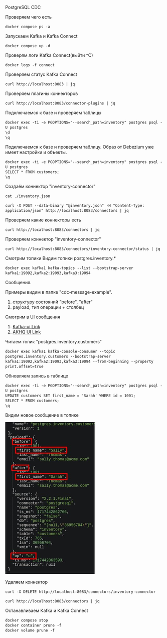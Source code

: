 PostgreSQL CDC

Проверяем чего есть
```shell
docker compose ps -a
```

Запускаем Kafka и Kafka Connect
```shell
docker compose up -d
```

Проверям логи Kafka Connect(выйти ^C)
```shell
docker logs -f connect
```

Проверяем статус Kafka Connect
```shell
curl http://localhost:8083 | jq
```

Проверяем плагины коннекторов
```shell
curl http://localhost:8083/connector-plugins | jq
```

Подключаемся к базе и проверяем таблицы
```shell
docker exec -ti -e PGOPTIONS="--search_path=inventory" postgres psql -U postgres
\d
\q
```

Подключаемся к базе и проверяем таблицу.
Образ от Debezium уже имеет настройки и объекты.
```shell
docker exec -ti -e PGOPTIONS="--search_path=inventory" postgres psql -U postgres
SELECT * FROM customers;
\q
```

Создаём коннектор "inventory-connector"
```shell
cat ./inventory.json
```
```shell
curl -X POST --data-binary "@inventory.json" -H "Content-Type: application/json" http://localhost:8083/connectors | jq
```

Проверяем какие коннекторы есть
```shell
curl http://localhost:8083/connectors | jq
```

Проверяем коннектор "inventory-connector"
```shell
curl http://localhost:8083/connectors/inventory-connector/status | jq
```

Смотрим топики
Видим топики postgres.inventory.*
```shell
docker exec kafka1 kafka-topics --list --bootstrap-server kafka1:19092,kafka2:19093,kafka3:19094
```
Сообщения.

Примеры видим в папке "cdc-message-example".
1) структуру состояний "before", "after"
2) payload, тип операции + столбец

Смотрим в UI сообщения
1) [Kafka-ui Link](http://localhost:8081/)
2) [AKHQ UI Link](http://localhost:8080/)

Читаем топик "postgres.inventory.customers"
```shell
docker exec kafka1 kafka-console-consumer --topic postgres.inventory.customers --bootstrap-server kafka1:19092,kafka2:19093,kafka3:19094 --from-beginning --property print.offset=true
```

Обновляем запись в таблице
```shell
docker exec -ti -e PGOPTIONS="--search_path=inventory" postgres psql -U postgres
UPDATE customers SET first_name = 'Sarah' WHERE id = 1001;
SELECT * FROM customers;
\q
```

Видим новое сообщение в топике

![cdc-result.jpeg](cdc-result.jpeg)

Удаляем коннектор
```shell
curl -X DELETE http://localhost:8083/connectors/inventory-connector
```

```shell
curl http://localhost:8083/connectors | jq
```

Останавливаем Kafka и Kafka Connect
```shell
docker compose stop
docker container prune -f
docker volume prune -f
```